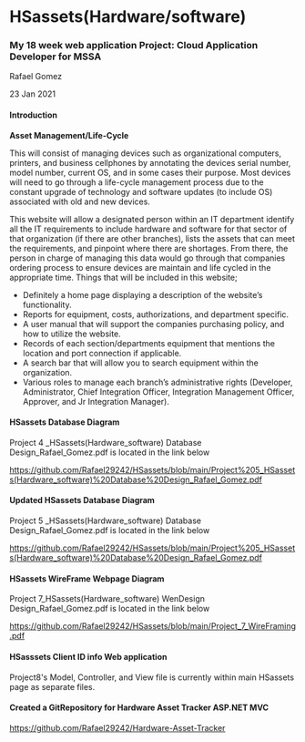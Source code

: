 # HSassets(Hardware/software)
### My 18 week web application Project: Cloud Application Developer for MSSA

Rafael Gomez

23 Jan 2021

#### Introduction
**Asset Management/Life-Cycle** 

This will consist of managing devices such as organizational computers, printers, and business cellphones by annotating the devices serial number, model number, current OS, and in some cases their purpose. Most devices will need to go through a life-cycle management process due to the constant upgrade of technology and software updates (to include OS) associated with old and new devices.

This website will allow a designated person within an IT department identify all the IT requirements to include hardware and software for that sector of that organization (if there are other branches), lists the assets that can meet the requirements, and pinpoint where there are shortages. From there, the person in charge of managing this data would go through that companies ordering process to ensure devices are maintain and life cycled in the appropriate time.
Things that will be included in this website;
+	Definitely a home page displaying a description of the website’s functionality.
+	Reports for equipment, costs, authorizations, and department specific.
+	A user manual that will support the companies purchasing policy, and how to utilize the website.
+	Records of each section/departments equipment that mentions the location and port connection if applicable.
+	A search bar that will allow you to search equipment within the organization.
+	Various roles to manage each branch’s administrative rights (Developer, Administrator, Chief Integration Officer, Integration Management Officer, Approver, and Jr Integration Manager).

#### HSassets Database Diagram

Project 4 _HSassets(Hardware_software) Database Design_Rafael_Gomez.pdf is located in the link below

https://github.com/Rafael29242/HSassets/blob/main/Project%205_HSassets(Hardware_software)%20Database%20Design_Rafael_Gomez.pdf

#### Updated HSassets Database Diagram

Project 5 _HSassets(Hardware_software) Database Design_Rafael_Gomez.pdf is located in the link below

https://github.com/Rafael29242/HSassets/blob/main/Project%205_HSassets(Hardware_software)%20Database%20Design_Rafael_Gomez.pdf

#### HSassets WireFrame Webpage Diagram

Project 7_HSassets(Hardware_software) WenDesign Design_Rafael_Gomez.pdf is located in the link below

https://github.com/Rafael29242/HSassets/blob/main/Project_7_WireFraming.pdf

#### HSasssets Client ID info Web application

Project8's Model, Controller, and View file is currently within main HSassets page as separate files.

#### Created a GitRepository for Hardware Asset Tracker ASP.NET MVC

https://github.com/Rafael29242/Hardware-Asset-Tracker
